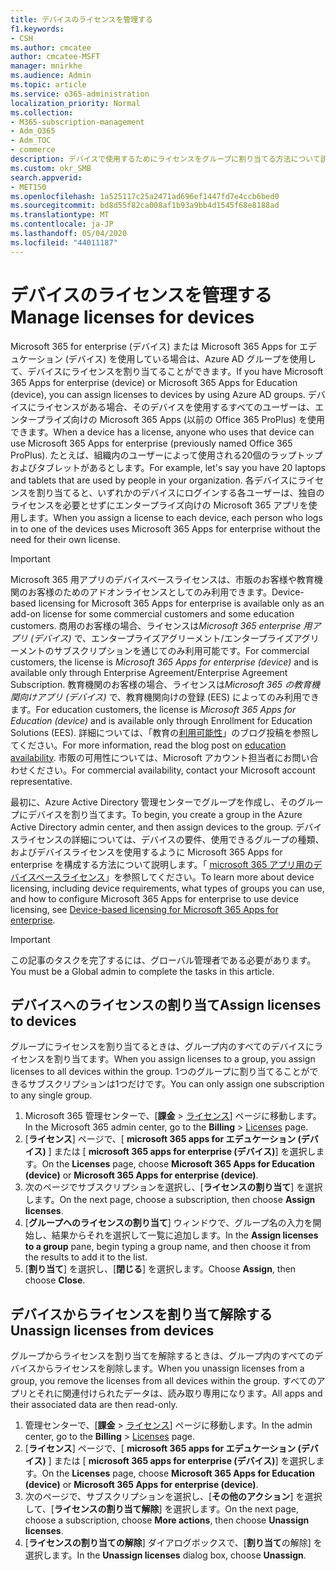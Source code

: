 ```yaml
---
title: デバイスのライセンスを管理する
f1.keywords:
- CSH
ms.author: cmcatee
author: cmcatee-MSFT
manager: mnirkhe
ms.audience: Admin
ms.topic: article
ms.service: o365-administration
localization_priority: Normal
ms.collection:
- M365-subscription-management
- Adm_O365
- Adm_TOC
- commerce
description: デバイスで使用するためにライセンスをグループに割り当てる方法について説明します。
ms.custom: okr_SMB
search.appverid:
- MET150
ms.openlocfilehash: 1a525117c25a2471ad696ef1447fd7e4ccb6bed0
ms.sourcegitcommit: bd8d55f82ca008af1b93a9bb4d1545f68e8188ad
ms.translationtype: MT
ms.contentlocale: ja-JP
ms.lasthandoff: 05/04/2020
ms.locfileid: "44011187"
---
```

# <a name="manage-licenses-for-devices"></a><span data-ttu-id="5581a-103">デバイスのライセンスを管理する</span><span class="sxs-lookup"><span data-stu-id="5581a-103">Manage licenses for devices</span></span>

<span data-ttu-id="5581a-104">Microsoft 365 for enterprise (デバイス) または Microsoft 365 Apps for エデュケーション (デバイス) を使用している場合は、Azure AD グループを使用して、デバイスにライセンスを割り当てることができます。</span><span class="sxs-lookup"><span data-stu-id="5581a-104">If you have Microsoft 365 Apps for enterprise (device) or Microsoft 365 Apps for Education (device), you can assign licenses to devices by using Azure AD groups.</span></span> <span data-ttu-id="5581a-105">デバイスにライセンスがある場合、そのデバイスを使用するすべてのユーザーは、エンタープライズ向けの Microsoft 365 Apps (以前の Office 365 ProPlus) を使用できます。</span><span class="sxs-lookup"><span data-stu-id="5581a-105">When a device has a license, anyone who uses that device can use Microsoft 365 Apps for enterprise (previously named Office 365 ProPlus).</span></span> <span data-ttu-id="5581a-106">たとえば、組織内のユーザーによって使用される20個のラップトップおよびタブレットがあるとします。</span><span class="sxs-lookup"><span data-stu-id="5581a-106">For example, let's say you have 20 laptops and tablets that are used by people in your organization.</span></span> <span data-ttu-id="5581a-107">各デバイスにライセンスを割り当てると、いずれかのデバイスにログインする各ユーザーは、独自のライセンスを必要とせずにエンタープライズ向けの Microsoft 365 アプリを使用します。</span><span class="sxs-lookup"><span data-stu-id="5581a-107">When you assign a license to each device, each person who logs in to one of the devices uses Microsoft 365 Apps for enterprise without the need for their own license.</span></span>

> [!IMPORTANT]
> <span data-ttu-id="5581a-108">Microsoft 365 用アプリのデバイスベースライセンスは、市販のお客様や教育機関のお客様のためのアドオンライセンスとしてのみ利用できます。</span><span class="sxs-lookup"><span data-stu-id="5581a-108">Device-based licensing for Microsoft 365 Apps for enterprise is available only as an add-on license for some commercial customers and some education customers.</span></span> <span data-ttu-id="5581a-109">商用のお客様の場合、ライセンスは*Microsoft 365 enterprise 用アプリ (デバイス)* で、エンタープライズアグリーメント/エンタープライズアグリーメントのサブスクリプションを通じてのみ利用可能です。</span><span class="sxs-lookup"><span data-stu-id="5581a-109">For commercial customers, the license is *Microsoft 365 Apps for enterprise (device)* and is available only through Enterprise Agreement/Enterprise Agreement Subscription.</span></span> <span data-ttu-id="5581a-110">教育機関のお客様の場合、ライセンスは*Microsoft 365 の教育機関向けアプリ (デバイス)* で、教育機関向けの登録 (EES) によってのみ利用できます。</span><span class="sxs-lookup"><span data-stu-id="5581a-110">For education customers, the license is *Microsoft 365 Apps for Education (device)* and is available only through Enrollment for Education Solutions (EES).</span></span> <span data-ttu-id="5581a-111">詳細については、「教育の[利用可能性](https://educationblog.microsoft.com/2019/08/attention-it-administrators-announcing-device-based-subscription-for-education/)」のブログ投稿を参照してください。</span><span class="sxs-lookup"><span data-stu-id="5581a-111">For more information, read the blog post on [education availability](https://educationblog.microsoft.com/2019/08/attention-it-administrators-announcing-device-based-subscription-for-education/).</span></span> <span data-ttu-id="5581a-112">市販の可用性については、Microsoft アカウント担当者にお問い合わせください。</span><span class="sxs-lookup"><span data-stu-id="5581a-112">For commercial availability, contact your Microsoft account representative.</span></span>

<span data-ttu-id="5581a-113">最初に、Azure Active Directory 管理センターでグループを作成し、そのグループにデバイスを割り当てます。</span><span class="sxs-lookup"><span data-stu-id="5581a-113">To begin, you create a group in the Azure Active Directory admin center, and then assign devices to the group.</span></span> <span data-ttu-id="5581a-114">デバイスライセンスの詳細については、デバイスの要件、使用できるグループの種類、およびデバイスライセンスを使用するように Microsoft 365 Apps for enterprise を構成する方法について説明します。「 [microsoft 365 アプリ用のデバイスベースライセンス](https://go.microsoft.com/fwlink/p/?linkid=2094216)」を参照してください。</span><span class="sxs-lookup"><span data-stu-id="5581a-114">To learn more about device licensing, including device requirements, what types of groups you can use, and how to configure Microsoft 365 Apps for enterprise to use device licensing, see [Device-based licensing for Microsoft 365 Apps for enterprise](https://go.microsoft.com/fwlink/p/?linkid=2094216).</span></span>

> [!IMPORTANT]
> <span data-ttu-id="5581a-115">この記事のタスクを完了するには、グローバル管理者である必要があります。</span><span class="sxs-lookup"><span data-stu-id="5581a-115">You must be a Global admin to complete the tasks in this article.</span></span>

## <a name="assign-licenses-to-devices"></a><span data-ttu-id="5581a-116">デバイスへのライセンスの割り当て</span><span class="sxs-lookup"><span data-stu-id="5581a-116">Assign licenses to devices</span></span>

<span data-ttu-id="5581a-117">グループにライセンスを割り当てるときは、グループ内のすべてのデバイスにライセンスを割り当てます。</span><span class="sxs-lookup"><span data-stu-id="5581a-117">When you assign licenses to a group, you assign licenses to all devices within the group.</span></span> <span data-ttu-id="5581a-118">1つのグループに割り当てることができるサブスクリプションは1つだけです。</span><span class="sxs-lookup"><span data-stu-id="5581a-118">You can only assign one subscription to any single group.</span></span>

1. <span data-ttu-id="5581a-119">Microsoft 365 管理センターで、[**課金** > <a href="https://go.microsoft.com/fwlink/p/?linkid=842264" target="_blank">ライセンス</a>] ページに移動します。</span><span class="sxs-lookup"><span data-stu-id="5581a-119">In the Microsoft 365 admin center, go to the **Billing** > <a href="https://go.microsoft.com/fwlink/p/?linkid=842264" target="_blank">Licenses</a> page.</span></span>
2. <span data-ttu-id="5581a-120">[**ライセンス**] ページで、[ **microsoft 365 apps for エデュケーション (デバイス)** ] または [ **microsoft 365 apps for enterprise (デバイス)**] を選択します。</span><span class="sxs-lookup"><span data-stu-id="5581a-120">On the **Licenses** page, choose **Microsoft 365 Apps for Education (device)** or **Microsoft 365 Apps for enterprise (device)**.</span></span>
3. <span data-ttu-id="5581a-121">次のページでサブスクリプションを選択し、[**ライセンスの割り当て**] を選択します。</span><span class="sxs-lookup"><span data-stu-id="5581a-121">On the next page, choose a subscription, then choose **Assign licenses**.</span></span>
4. <span data-ttu-id="5581a-122">[**グループへのライセンスの割り当て**] ウィンドウで、グループ名の入力を開始し、結果からそれを選択して一覧に追加します。</span><span class="sxs-lookup"><span data-stu-id="5581a-122">In the **Assign licenses to a group** pane, begin typing a group name, and then choose it from the results to add it to the list.</span></span>
5. <span data-ttu-id="5581a-123">[**割り当て**] を選択し、[**閉じる**] を選択します。</span><span class="sxs-lookup"><span data-stu-id="5581a-123">Choose **Assign**, then choose **Close**.</span></span>

## <a name="unassign-licenses-from-devices"></a><span data-ttu-id="5581a-124">デバイスからライセンスを割り当て解除する</span><span class="sxs-lookup"><span data-stu-id="5581a-124">Unassign licenses from devices</span></span>

<span data-ttu-id="5581a-125">グループからライセンスを割り当てを解除するときは、グループ内のすべてのデバイスからライセンスを削除します。</span><span class="sxs-lookup"><span data-stu-id="5581a-125">When you unassign licenses from a group, you remove the licenses from all devices within the group.</span></span> <span data-ttu-id="5581a-126">すべてのアプリとそれに関連付けられたデータは、読み取り専用になります。</span><span class="sxs-lookup"><span data-stu-id="5581a-126">All apps and their associated data are then read-only.</span></span>

1. <span data-ttu-id="5581a-127">管理センターで、[**課金** > <a href="https://go.microsoft.com/fwlink/p/?linkid=842264" target="_blank">ライセンス</a>] ページに移動します。</span><span class="sxs-lookup"><span data-stu-id="5581a-127">In the admin center, go to the **Billing** > <a href="https://go.microsoft.com/fwlink/p/?linkid=842264" target="_blank">Licenses</a> page.</span></span>
2. <span data-ttu-id="5581a-128">[**ライセンス**] ページで、[ **microsoft 365 apps for エデュケーション (デバイス)** ] または [ **microsoft 365 apps for enterprise (デバイス)**] を選択します。</span><span class="sxs-lookup"><span data-stu-id="5581a-128">On the **Licenses** page, choose **Microsoft 365 Apps for Education (device)** or **Microsoft 365 Apps for enterprise (device)**.</span></span>
3. <span data-ttu-id="5581a-129">次のページで、サブスクリプションを選択し、[**その他のアクション**] を選択して、[**ライセンスの割り当て解除**] を選択します。</span><span class="sxs-lookup"><span data-stu-id="5581a-129">On the next page, choose a subscription, choose **More actions**, then choose **Unassign licenses**.</span></span>
4. <span data-ttu-id="5581a-130">[**ライセンスの割り当ての解除**] ダイアログボックスで、[**割り当て**の解除] を選択します。</span><span class="sxs-lookup"><span data-stu-id="5581a-130">In the **Unassign licenses** dialog box, choose **Unassign**.</span></span>